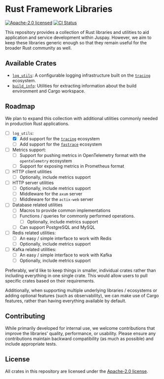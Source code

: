 # Rust Framework Libraries

[![Apache-2.0 licensed][license-badge]][license-url]
[![CI Status][actions-badge]][actions-url]

[license-badge]: https://img.shields.io/badge/license-Apache--2.0-green.svg
[license-url]: LICENSE
[actions-badge]: https://github.com/juspay/framework-libs-rs/actions/workflows/ci.yaml/badge.svg
[actions-url]: https://github.com/juspay/framework-libs-rs/actions/workflows/ci.yaml

This repository provides a collection of Rust libraries and utilities to aid application and service development within Juspay.
However, we aim to keep these libraries generic enough so that they remain useful for the broader Rust community as well.

## Available Crates

- [`log_utils`](crates/log_utils/): A configurable logging infrastructure built on the [`tracing`](https://github.com/tokio-rs/tracing) ecosystem.
- [`build_info`](crates/build_info/): Utilities for extracting information about the build environment and Cargo workspace.

## Roadmap

We plan to expand this collection with additional utilities commonly needed in production Rust applications.

- [ ] `log_utils`:
  - [x] Add support for the [`tracing`](https://github.com/tokio-rs/tracing) ecosystem
  - [ ] Add support for the [`fastrace`](https://github.com/fast/fastrace) ecosystem
- [ ] Metrics support:
  - [ ] Support for pushing metrics in OpenTelemetry format with the `opentelemetry` ecosystem
  - [ ] Support for exposing metrics in Prometheus format
- [ ] HTTP client utilities
  - [ ] Optionally, include metrics support
- [ ] HTTP server utilities
  - [ ] Optionally, include metrics support
  - [ ] Middleware for the `axum` server
  - [ ] Middleware for the `actix-web` server
- [ ] Database related utilities
  - [ ] Macros to provide common implementations
  - [ ] Functions / queries for commonly performed operations.
    - [ ] Optionally, include metrics support
  - [ ] Can support PostgreSQL and MySQL
- [ ] Redis related utilities:
  - [ ] An easy / simple interface to work with Redis
  - [ ] Optionally, include metrics support
- [ ] Kafka related utilities:
  - [ ] An easy / simple interface to work with Kafka
  - [ ] Optionally, include metrics support

Preferably, we'd like to keep things in smaller, individual crates rather than including everything in one single crate.
This would allow users to pull specific crates based on their requirements.

Additionally, when supporting multiple underlying libraries / ecosystems or adding optional features (such as observability), we can make use of Cargo features, rather than having everything available by default.

## Contributing

While primarily developed for internal use, we welcome contributions that improve the libraries' quality, performance, or usability.
Please ensure any contributions maintain backward compatibility (as much as possible) and include appropriate tests.

## License

All crates in this repository are licensed under the [Apache-2.0 license](LICENSE).
